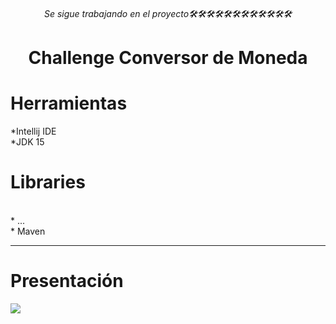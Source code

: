 <html>
  <div align="center">
 <h6>Se sigue trabajando en el proyecto🛠🛠🛠🛠🛠🛠🛠🛠🛠🛠🛠🛠</h6>   
 <h1>Challenge Conversor de Moneda</h1>
  
</div>
<div>
 <h1>Herramientas</h1>
 *Intellij IDE
 <br>
 *JDK 15
 <br>
 </div>
<div>
  <h1>Libraries</h1>
  
  <br>
  * ...
  <br>
  * Maven

  ---
  
  <div>
   <h1>Presentación</h1>
    <img src="https://github.com/Magucho/Conversor_de_moneda/assets/98346054/10d1f248-3a51-4d20-833e-cba928907907">
  
  </div>
</div>

</html>
